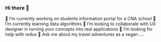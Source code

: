 ### Hi there 👋

<!--
**ebisLab/ebisLab** is a ✨ _special_ ✨ repository because its `README.md` (this file) appears on your GitHub profile.

Here are some ideas to get you started:

- 🔭 I’m currently working on ...
- 🌱 I’m currently learning ...
- 👯 I’m looking to collaborate on ...
- 🤔 I’m looking for help with ...
- 💬 Ask me about ...
- 📫 How to reach me: ...
- 😄 Pronouns: ...
- ⚡ Fun fact: ...
-->


🔭 I’m currently working on students information portal for a CNA school
🌱 I’m currently learning data algorithms 
👯 I’m looking to collaborate with UX designer in turning your concepts into real applications
🤔 I’m looking for help with redux
💬 Ask me about my travel adventures as a vegan .... 
